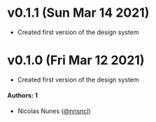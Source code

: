 # v0.1.1 (Sun Mar 14 2021)
- Created first version of the design system
# v0.1.0 (Fri Mar 12 2021)
- Created first version of the design system
#### Authors: 1
- Nicolas Nunes ([@nnsncl](https://github.com/nnsncl))